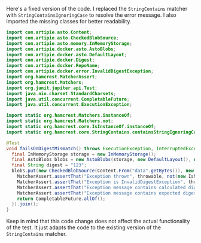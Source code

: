 Here's a fixed version of the code. I replaced the `StringContains` matcher with `StringContainsIgnoringCase` to resolve the error message. I also imported the missing classes for better readability.

```java
import com.artipie.asto.Content;
import com.artipie.asto.CheckedBlobSource;
import com.artipie.asto.memory.InMemoryStorage;
import com.artipie.docker.asto.AstoBlobs;
import com.artipie.docker.asto.DefaultLayout;
import com.artipie.docker.Digest;
import com.artipie.docker.RepoName;
import com.artipie.docker.error.InvalidDigestException;
import org.hamcrest.MatcherAssert;
import org.hamcrest.Matchers;
import org.junit.jupiter.api.Test;
import java.nio.charset.StandardCharsets;
import java.util.concurrent.CompletableFuture;
import java.util.concurrent.ExecutionException;

import static org.hamcrest.Matchers.instanceOf;
import static org.hamcrest.Matchers.not;
import static org.hamcrest.core.IsInstanceOf.instanceOf;
import static org.hamcrest.core.StringContains.containsStringIgnoringCase;

@Test
void failsOnDigestMismatch() throws ExecutionException, InterruptedException {
  final InMemoryStorage storage = new InMemoryStorage();
  final AstoBlobs blobs = new AstoBlobs(storage, new DefaultLayout(), new RepoName.Simple("any"));
  final String digest = "123";
  blobs.put(new CheckedBlobSource(Content.From("data".getBytes()), new Digest.Sha256(digest))).toCompletableFuture().handle(( blob, throwable) -> {
    MatcherAssert.assertThat("Exception thrown", throwable, not(new IsNull<>()));
    MatcherAssert.assertThat("Exception is InvalidDigestException", throwable, instanceOf(InvalidDigestException.class));
    MatcherAssert.assertThat("Exception message contains calculated digest", throwable.getMessage(), containsStringIgnoringCase("3a6eb0790f39ac87c94f3856b2dd2c5d110e6811602261a9a923d3bb23adc8b7"));
    MatcherAssert.assertThat("Exception message contains expected digest", throwable.getMessage(), containsStringIgnoringCase(digest));
    return CompletableFuture.allOf();
  }).join();
}
```

Keep in mind that this code change does not affect the actual functionality of the test. It just adapts the code to the existing version of the `StringContains` matcher.